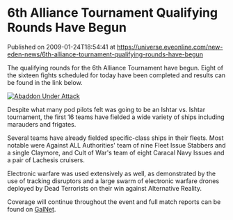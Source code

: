 # 6th Alliance Tournament Qualifying Rounds Have Begun
Published on 2009-01-24T18:54:41 at https://universe.eveonline.com/new-eden-news/6th-alliance-tournament-qualifying-rounds-have-begun

The qualifying rounds for the 6th Alliance Tournament have begun. Eight of the sixteen fights scheduled for today have been completed and results can be found in the link below.

[![Abaddon Under Attack](http://www.eve-ic.net/media/articles/2704/d1m6-1thumb.png)](http://www.eve-ic.net/media/igbd/igbd.php?faction=ic&url=http%3A%2F%2Fwww.eve-ic.net%2Fmedia%2Farticles%2F2704%2Fd1m6-1.png)

Despite what many pod pilots felt was going to be an Ishtar vs. Ishtar tournament, the first 16 teams have fielded a wide variety of ships including marauders and frigates.

Several teams have already fielded specific-class ships in their fleets. Most notable were Against ALL Authorities' team of nine Fleet Issue Stabbers and a single Claymore, and Cult of War's team of eight Caracal Navy Issues and a pair of Lachesis cruisers.

Electronic warfare was used extensively as well, as demonstrated by the use of tracking disruptors and a large swarm of electronic warfare drones deployed by Dead Terrorists on their win against Alternative Reality.

Coverage will continue throughout the event and full match reports can be found on [GalNet](http://myeve.eve-online.com/ingameboard.asp?a=topic&threadID=981389 "Galnet").
